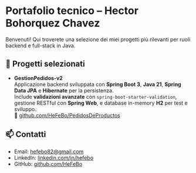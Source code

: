 # Portafolio tecnico – Hector Bohorquez Chavez

Benvenuti! Qui troverete una selezione dei miei progetti più rilevanti per ruoli backend e full-stack in Java.

## 🧩 Progetti selezionati

- **GestionPedidos-v2**  
  Applicazione backend sviluppata con **Spring Boot 3**, **Java 21**, **Spring Data JPA** e **Hibernate** per la persistenza.  
  Include **validazioni avanzate** con `spring-boot-starter-validation`, gestione RESTful con **Spring Web**, e database in-memory **H2** per test e sviluppo.  
  🔗 [github.com/HeFeBo/PedidosDeProductos](https://github.com/HeFeBo/PedidosDeProductos)

## 📫 Contatti

- Email: hefebo82@gmail.com
- LinkedIn: [linkedin.com/in/hefebo](www.linkedin.com/in/hefebo)
- GitHub: [github.com/HeFeBo](https://github.com/HeFeBo)
